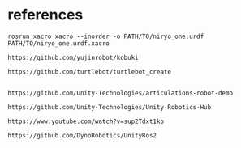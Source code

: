 references
==========

    rosrun xacro xacro --inorder -o PATH/TO/niryo_one.urdf PATH/TO/niryo_one.urdf.xacro
    
    https://github.com/yujinrobot/kobuki
    
    https://github.com/turtlebot/turtlebot_create
    
    
    https://github.com/Unity-Technologies/articulations-robot-demo
    
    https://github.com/Unity-Technologies/Unity-Robotics-Hub
    
    https://www.youtube.com/watch?v=sup2Tdxt1ko
    
    https://github.com/DynoRobotics/UnityRos2
